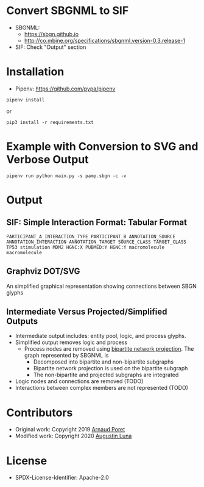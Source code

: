 # Convert SBGNML to SIF 

* SBGNML: 
  * https://sbgn.github.io
  * http://co.mbine.org/specifications/sbgnml.version-0.3.release-1
* SIF: Check "Output" section

# Installation 

* Pipenv: https://github.com/pypa/pipenv

```
pipenv install
```

or 

```
pip3 install -r requirements.txt 
```

# Example with Conversion to SVG and Verbose Output

```
pipenv run python main.py -s pamp.sbgn -c -v
```

# Output

## SIF: Simple Interaction Format: Tabular Format 

```
PARTICIPANT_A INTERACTION_TYPE PARTICIPANT_B ANNOTATION_SOURCE ANNOTATION_INTERACTION ANNOTATION_TARGET SOURCE_CLASS TARGET_CLASS
TP53 stimulation MDM2 HGNC:X PUBMED:Y HGNC:Y macromolecule macromolecule
```

## Graphviz DOT/SVG

An simplified graphical representation showing connections between SBGN glyphs 

## Intermediate Versus Projected/Simplified Outputs 

* Intermediate output includes: entity pool, logic, and process glyphs. 
* Simplified output removes logic and process 
  * Process nodes are removed using [bipartite network projection](https://en.wikipedia.org/wiki/Bipartite_network_projection). The graph represented by SBGNML is 
    * Decomposed into bipartite and non-bipartite subgraphs
    * Bipartite network projection is used on the bipartite subgraph 
    * The non-bipartite and projected subgraphs are integrated
 * Logic nodes and connections are removed (TODO)
 * Interactions between complex members are not represented (TODO)

# Contributors 

* Original work: Copyright 2019 [Arnaud Poret](https://github.com/arnaudporet)
* Modified work: Copyright 2020 [Augustin Luna](https://github.com/cannin)

# License 

* SPDX-License-Identifier: Apache-2.0

